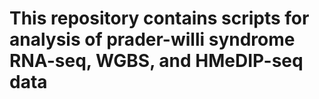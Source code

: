 # This repository contains scripts for analysis of prader-willi syndrome RNA-seq, WGBS, and HMeDIP-seq data
